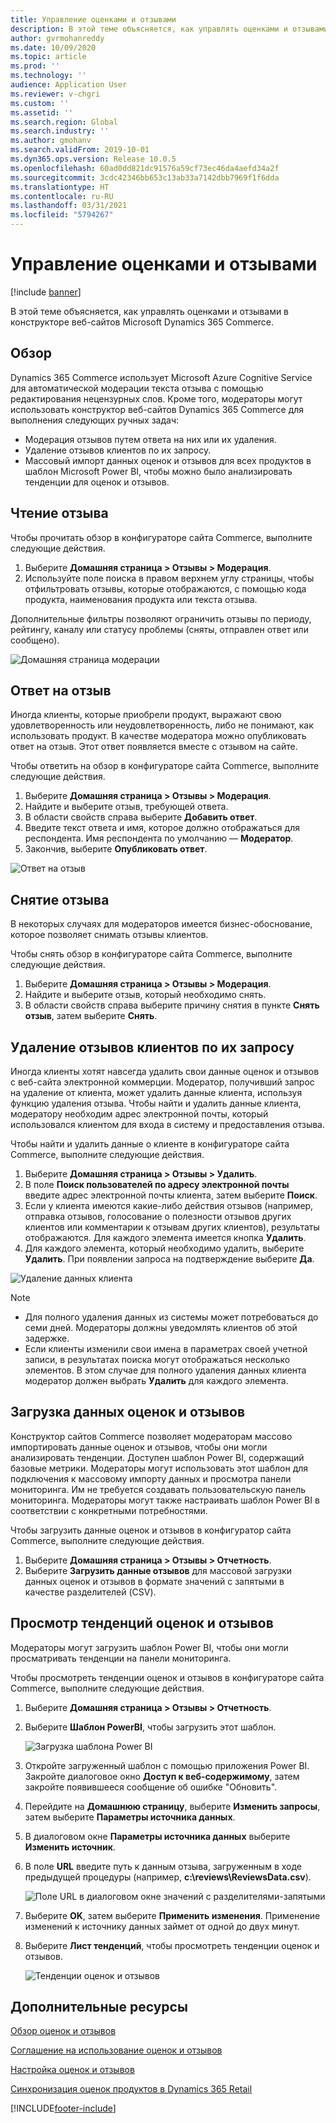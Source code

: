 ```yaml
---
title: Управление оценками и отзывами
description: В этой теме объясняется, как управлять оценками и отзывами в конструкторе веб-сайтов Microsoft Dynamics 365 Commerce.
author: gvrmohanreddy
ms.date: 10/09/2020
ms.topic: article
ms.prod: ''
ms.technology: ''
audience: Application User
ms.reviewer: v-chgri
ms.custom: ''
ms.assetid: ''
ms.search.region: Global
ms.search.industry: ''
ms.author: gmohanv
ms.search.validFrom: 2019-10-01
ms.dyn365.ops.version: Release 10.0.5
ms.openlocfilehash: 60ad0dd821dc91576a59cf73ec46da4aefd34a2f
ms.sourcegitcommit: 3cdc42346bb653c13ab33a7142dbb7969f1f6dda
ms.translationtype: HT
ms.contentlocale: ru-RU
ms.lasthandoff: 03/31/2021
ms.locfileid: "5794267"
---
```

# <a name="manage-ratings-and-reviews"></a>Управление оценками и отзывами

[!include [banner](includes/banner.md)]

В этой теме объясняется, как управлять оценками и отзывами в конструкторе веб-сайтов Microsoft Dynamics 365 Commerce.

## <a name="overview"></a>Обзор

Dynamics 365 Commerce использует Microsoft Azure Cognitive Service для автоматической модерации текста отзыва с помощью редактирования нецензурных слов. Кроме того, модераторы могут использовать конструктор веб-сайтов Dynamics 365 Commerce для выполнения следующих ручных задач:

- Модерация отзывов путем ответа на них или их удаления.
- Удаление отзывов клиентов по их запросу.
- Массовый импорт данных оценок и отзывов для всех продуктов в шаблон Microsoft Power BI, чтобы можно было анализировать тенденции для оценок и отзывов.

## <a name="read-a-review"></a>Чтение отзыва 

Чтобы прочитать обзор в конфигураторе сайта Commerce, выполните следующие действия.

1. Выберите **Домашняя страница \> Отзывы \> Модерация**.
1. Используйте поле поиска в правом верхнем углу страницы, чтобы отфильтровать отзывы, которые отображаются, с помощью кода продукта, наименования продукта или текста отзыва.

Дополнительные фильтры позволяют ограничить отзывы по периоду, рейтингу, каналу или статусу проблемы (сняты, отправлен ответ или сообщено).

![Домашняя страница модерации](media/rnr-moderation-home.png) 

## <a name="respond-to-a-review"></a>Ответ на отзыв 

Иногда клиенты, которые приобрели продукт, выражают свою удовлетворенность или неудовлетворенность, либо не понимают, как использовать продукт. В качестве модератора можно опубликовать ответ на отзыв. Этот ответ появляется вместе с отзывом на сайте. 

Чтобы ответить на обзор в конфигураторе сайта Commerce, выполните следующие действия.

1. Выберите **Домашняя страница \> Отзывы \> Модерация**.
1. Найдите и выберите отзыв, требующей ответа.
1. В области свойств справа выберите **Добавить ответ**.
1. Введите текст ответа и имя, которое должно отображаться для респондента. Имя респондента по умолчанию — **Модератор**.
1. Закончив, выберите **Опубликовать ответ**.

![Ответ на отзыв](media/rnr-moderation-response.png) 

## <a name="take-down-a-review"></a>Снятие отзыва 

В некоторых случаях для модераторов имеется бизнес-обоснование, которое позволяет снимать отзывы клиентов. 

Чтобы снять обзор в конфигураторе сайта Commerce, выполните следующие действия.

1. Выберите **Домашняя страница \> Отзывы \> Модерация**.
1. Найдите и выберите отзыв, который необходимо снять.
1. В области свойств справа выберите причину снятия в пункте **Снять отзыв**, затем выберите **Снять**.
    
## <a name="delete-a-customers-reviews-at-the-customers-request"></a>Удаление отзывов клиентов по их запросу 

Иногда клиенты хотят навсегда удалить свои данные оценок и отзывов с веб-сайта электронной коммерции. Модератор, получивший запрос на удаление от клиента, может удалить данные клиента, используя функцию удаления отзыва. Чтобы найти и удалить данные клиента, модератору необходим адрес электронной почты, который использовался клиентом для входа в систему и предоставления отзыва. 

Чтобы найти и удалить данные о клиенте в конфигураторе сайта Commerce, выполните следующие действия.

1. Выберите **Домашняя страница \> Отзывы \> Удалить**.
1. В поле **Поиск пользователей по адресу электронной почты** введите адрес электронной почты клиента, затем выберите **Поиск**.
1. Если у клиента имеются какие-либо действия отзывов (например, отправка отзывов, голосование о полезности отзывов других клиентов или комментарии к отзывам других клиентов), результаты отображаются. Для каждого элемента имеется кнопка **Удалить**.
1. Для каждого элемента, который необходимо удалить, выберите **Удалить**. При появлении запроса на подтверждение выберите **Да**. 
    
![Удаление данных клиента](media/rnr-moderation-delete-reviews.png) 

> [!NOTE]
> - Для полного удаления данных из системы может потребоваться до семи дней. Модераторы должны уведомлять клиентов об этой задержке.
> - Если клиенты изменили свои имена в параметрах своей учетной записи, в результатах поиска могут отображаться несколько элементов. В этом случае для полного удаления данных клиента модератор должен выбрать **Удалить** для каждого элемента. 

## <a name="download-ratings-and-reviews-data"></a>Загрузка данных оценок и отзывов

Конструктор сайтов Commerce позволяет модераторам массово импортировать данные оценок и отзывов, чтобы они могли анализировать тенденции. Доступен шаблон Power BI, содержащий базовые метрики. Модераторы могут использовать этот шаблон для подключения к массовому импорту данных и просмотра панели мониторинга. Им не требуется создавать пользовательскую панель мониторинга. Модераторы могут также настраивать шаблон Power BI в соответствии с конкретными потребностями. 

Чтобы загрузить данные оценок и отзывов в конфигуратор сайта Commerce, выполните следующие действия.

1. Выберите **Домашняя страница \> Отзывы \> Отчетность**.
1. Выберите **Загрузить данные отзывов** для массовой загрузки данных оценок и отзывов в формате значений с запятыми в качестве разделителей (CSV).

## <a name="view-ratings-and-reviews-trends"></a>Просмотр тенденций оценок и отзывов

Модераторы могут загрузить шаблон Power BI, чтобы они могли просматривать тенденции на панели мониторинга.

Чтобы просмотреть тенденции оценок и отзывов в конфигураторе сайта Commerce, выполните следующие действия.

1. Выберите **Домашняя страница \> Отзывы \> Отчетность**.
1. Выберите **Шаблон PowerBI**, чтобы загрузить этот шаблон.

    ![Загрузка шаблона Power BI](media/rnr-moderation-reports.png) 

1. Откройте загруженный шаблон с помощью приложения Power BI. Закройте диалоговое окно **Доступ к веб-содержимому**, затем закройте появившееся сообщение об ошибке "Обновить".
1. Перейдите на **Домашнюю страницу**, выберите **Изменить запросы**, затем выберите **Параметры источника данных**.
1. В диалоговом окне **Параметры источника данных** выберите **Изменить источник**.
1. В поле **URL** введите путь к данным отзыва, загруженным в ходе предыдущей процедуры (например, **c:\\reviews\\ReviewsData.csv**).

    ![Поле URL в диалоговом окне значений с разделителями-запятыми](media/rnr-powerbi-datasource-settings.png) 

1. Выберите **OK**, затем выберите **Применить изменения**. Применение изменений к источнику данных займет от одной до двух минут.
1. Выберите **Лист тенденций**, чтобы просмотреть тенденции оценок и отзывов.

    ![Тенденции оценок и отзывов](media/rnr-powerbi-dashboard-template.png) 
    
## <a name="additional-resources"></a>Дополнительные ресурсы

[Обзор оценок и отзывов](ratings-reviews-overview.md)

[Соглашение на использование оценок и отзывов](opt-in-ratings-reviews.md)

[Настройка оценок и отзывов](configure-ratings-reviews.md)

[Синхронизация оценок продуктов в Dynamics 365 Retail](sync-product-ratings.md)


[!INCLUDE[footer-include](../includes/footer-banner.md)]